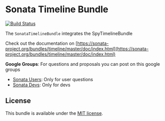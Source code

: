 Sonata Timeline Bundle
==================

[![Build Status](https://api.travis-ci.org/sonata-project/SonataTimelineBundle.png)](https://travis-ci.org/sonata-project/SonataTimelineBundle)

The ``SonataTimelineBundle`` integrates the SpyTimelineBundle

Check out the documentation on [https://sonata-project.org/bundles/timeline/master/doc/index.html](https://sonata-project.org/bundles/timeline/master/doc/index.html)

**Google Groups**: For questions and proposals you can post on this google groups

* [Sonata Users](https://groups.google.com/group/sonata-users): Only for user questions
* [Sonata Devs](https://groups.google.com/group/sonata-devs): Only for devs

License
-------

This bundle is available under the [MIT license](Resources/meta/LICENSE).
